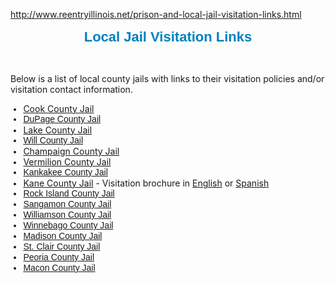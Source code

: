 http://www.reentryillinois.net/prison-and-local-jail-visitation-links.html
<H1 style="TEXT-ALIGN: center; MARGIN: 0in 0in 0pt"><SPAN style="FONT-SIZE: 16px; FONT-FAMILY: 'Times New Roman'; COLOR: rgb(0,0,0)"><SPAN style="FONT-SIZE: 22px; FONT-FAMILY: 'Trebuchet MS',Helvetica,sans-serif; LINE-HEIGHT: 27px"><SPAN style="COLOR: rgb(0,128,192)"><SPAN style="FONT-FAMILY: Arial,Helvetica,sans-serif">Local Jail Visitation Links</SPAN></SPAN></SPAN></SPAN></H1>
<P></P>
<P style="TEXT-ALIGN: left">&nbsp;<SPAN class=WEBON_SIZE style="FONT-SIZE: 14px"><BR></SPAN></P>
<P style="TEXT-ALIGN: left"><SPAN class=WEBON_SIZE style="FONT-SIZE: 14px">Below is a list of local county jails with links to their visitation policies and/or visitation contact information.</SPAN><A href="http://www.cookcountysheriff.org/doc/doc_visitationmain.html" target=_blank><BR></A></P>
<UL style="FONT-SIZE: 12px">
<LI><A href="http://www.cookcountysheriff.org/doc/doc_visitationmain.html" target=_blank><SPAN class=WEBON_SIZE style="FONT-SIZE: 14px">Cook County Jail</SPAN></A>
<LI><SPAN style="FONT-SIZE: 14px; FONT-FAMILY: Arial,Helvetica,sans-serif; LINE-HEIGHT: 17px"><A href="http://www.co.dupage.il.us/sheriff/jail.htm" target=_blank><SPAN class=WEBON_SIZE style="FONT-SIZE: 14px">DuPage County Jail<BR></SPAN></A></SPAN>
<LI><A href="http://www.lakecountyil.gov/Sheriff/how/LocateInmate.htm" target=_blank><SPAN class=WEBON_SIZE style="FONT-SIZE: 14px">Lake County Jail<BR></SPAN></A>
<LI><SPAN style="FONT-SIZE: 14px; FONT-FAMILY: Arial,Helvetica,sans-serif; LINE-HEIGHT: 17px"><SPAN class=WEBON_SIZE style="FONT-SIZE: 14px"><A href="http://www.willcosheriff.org/pages/adf/visitation.html" target=_blank>Will County Jail<BR></A></SPAN></SPAN>
<LI><SPAN class=WEBON_SIZE style="FONT-SIZE: 14px"><A href="http://www.co.champaign.il.us/shoff/contact.htm" target=_blank>Champaign County Jail</A></SPAN>
<LI><A href="http://www.vermilionsheriff.org/" target=_blank></A><A href="http://www.vermilionsheriff.org/" target=_blank><SPAN class=WEBON_SIZE style="FONT-SIZE: 14px">Vermilion County Jail<BR></SPAN></A>
<LI><SPAN style="FONT-SIZE: 14px; FONT-FAMILY: Arial,Helvetica,sans-serif; LINE-HEIGHT: 17px"><SPAN class=WEBON_SIZE style="FONT-SIZE: 14px"><A href="http://www.kankakeecountysheriff.com/jailinfo.htm" target=_blank>Kankakee County Jail<BR></A></SPAN></SPAN>
<LI><A href="http://www.kanesheriff.com/jail/default.aspx" target=_blank><SPAN class=WEBON_SIZE style="FONT-SIZE: 14px">Kane County Jail</SPAN></A><SPAN class=WEBON_SIZE style="FONT-SIZE: 14px"> - Visitation brochure in </SPAN><A href="http://www.kanesheriff.com/jail/detaineeInformation/infoBrochure.pdf" target=_blank><SPAN class=WEBON_SIZE style="FONT-SIZE: 14px">English</SPAN></A><SPAN class=WEBON_SIZE style="FONT-SIZE: 14px"> or </SPAN><A href="http://www.kanesheriff.com/jail/detaineeInformation/infoBrochureSP.pdf" target=_blank><SPAN class=WEBON_SIZE style="FONT-SIZE: 14px">Spanish</SPAN></A><BR>
<LI><SPAN style="FONT-SIZE: 14px; FONT-FAMILY: Arial,Helvetica,sans-serif; LINE-HEIGHT: 17px"><SPAN class=WEBON_SIZE style="FONT-SIZE: 14px"><A href="http://www.co.rock-island.il.us/Sheriff/InmateServices/" target=_blank>Rock Island County Jail<BR></A></SPAN></SPAN>
<LI><SPAN style="FONT-SIZE: 14px; FONT-FAMILY: Arial,Helvetica,sans-serif; LINE-HEIGHT: 17px"><SPAN class=WEBON_SIZE style="FONT-SIZE: 14px"><A href="http://sheriff.co.sangamon.il.us/jail101.htm" target=_blank>Sangamon County Jail</A></SPAN></SPAN>
<LI><SPAN style="FONT-SIZE: 14px; FONT-FAMILY: Arial,Helvetica,sans-serif; LINE-HEIGHT: 17px"><SPAN class=WEBON_SIZE style="FONT-SIZE: 14px"><A href="http://members.ll.net/dare/cordivv.htm" target=_blank>Williamson County Jail</A></SPAN></SPAN>
<LI><SPAN style="FONT-SIZE: 14px; FONT-FAMILY: Arial,Helvetica,sans-serif; LINE-HEIGHT: 17px"><SPAN class=WEBON_SIZE style="FONT-SIZE: 14px"><A href="http://www.winnebagosheriff.com/index.php?option=com_content&amp;task=view&amp;id=34&amp;Itemid=53" target=_blank>Winnebago County Jail</A></SPAN></SPAN>
<LI><SPAN style="FONT-SIZE: 14px; FONT-FAMILY: Arial,Helvetica,sans-serif; LINE-HEIGHT: 17px"><A href="http://www.co.madison.il.us/Sheriff/JailDivision.shtml" target=_blank><SPAN class=WEBON_SIZE style="FONT-SIZE: 14px">Madison County Jail<BR></SPAN></A></SPAN>
<LI><SPAN style="FONT-SIZE: 14px; FONT-FAMILY: Arial,Helvetica,sans-serif; LINE-HEIGHT: 17px"><A href="http://www.mysheriff.us/corrections-division.html" target=_blank><SPAN class=WEBON_SIZE style="FONT-SIZE: 14px">St. Clair County Jail<BR></SPAN></A></SPAN>
<LI><SPAN style="FONT-SIZE: 14px; FONT-FAMILY: Arial,Helvetica,sans-serif; LINE-HEIGHT: 17px"><A href="http://www.peoriacounty.org/sheriff/jailinmate" target=_blank><SPAN class=WEBON_SIZE style="FONT-SIZE: 14px">Peoria County Jail<BR></SPAN></A></SPAN>
<LI><SPAN style="FONT-SIZE: 14px; FONT-FAMILY: Arial,Helvetica,sans-serif; LINE-HEIGHT: 17px"><A href="http://www.sheriff-macon-il.us/Corrections.html" target=_blank><SPAN class=WEBON_SIZE style="FONT-SIZE: 14px">Macon County Jail</SPAN></A></SPAN><BR></LI></UL>
<P></P>
<DIV class=clr></DIV>
